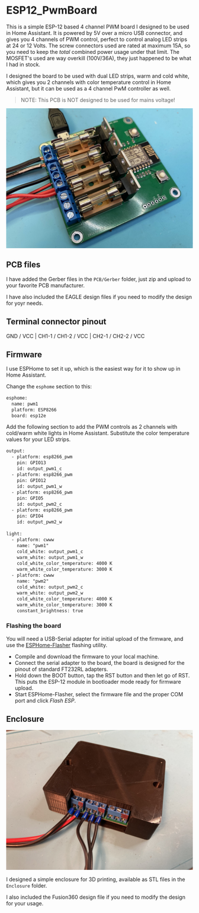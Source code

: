 # ESP12_PwmBoard

This is a simple ESP-12 based 4 channel PWM board I designed to be used in Home Assistant. It is powered by 5V over a micro USB connector, and gives you 4 channels of PWM control, perfect to control analog  LED strips at 24 or 12 Volts. The screw connectors used are rated at maximum 15A, so you need to keep the _total_ combined power usage under that limit. The MOSFET's used are way overkill (100V/36A), they just happened to be what I had in stock.

I designed the board to be used with dual LED strips, warm and cold white, which gives you 2 channels with color temperature control in Home Assistant, but it can be used as a 4 channel PwM controller as well.

> NOTE: This PCB is NOT designed to be used for mains voltage!

![Board](images/IMG_1864.jpeg "Board")

## PCB files

I have added the Gerber files in the `PCB/Gerber` folder, just zip and upload to your favorite PCB manufacturer.

I have also included the EAGLE design files if you need to modify the design for yoyr needs.

## Terminal connector pinout

GND / VCC | CH1-1 / CH1-2 / VCC | CH2-1 / CH2-2 / VCC

## Firmware

I use ESPHome to set it up, which is the easiest way for it to show up in Home Assistant. 

Change the `esphome` section to this:

```
esphome:
  name: pwm1
  platform: ESP8266
  board: esp12e
```
Add the following section to add the PWM controls as 2 channels with cold/warm white lights in Home Assistant. Substitute the color temperature values for your LED strips.

```
output:
  - platform: esp8266_pwm
    pin: GPIO13
    id: output_pwm1_c
  - platform: esp8266_pwm
    pin: GPIO12
    id: output_pwm1_w
  - platform: esp8266_pwm
    pin: GPIO5
    id: output_pwm2_c
  - platform: esp8266_pwm
    pin: GPIO4
    id: output_pwm2_w
    
light:
  - platform: cwww
    name: "pwm1"
    cold_white: output_pwm1_c
    warm_white: output_pwm1_w
    cold_white_color_temperature: 4000 K
    warm_white_color_temperature: 3000 K
  - platform: cwww
    name: "pwm2"
    cold_white: output_pwm2_c
    warm_white: output_pwm2_w
    cold_white_color_temperature: 4000 K
    warm_white_color_temperature: 3000 K
    constant_brightness: true
```

### Flashing the board

You will need a USB-Serial adapter for initial upload of the firmware, and use the [ESPHome-Flasher](https://github.com/esphome/esphome-flasher) flashing utility.

 - Compile and download the firmware to your local machine.
 - Connect the serial adapter to the board, the board is designed for the pinout of standard FT232RL adapters.
 - Hold down the BOOT button, tap the RST button and then let go of RST. This puts the ESP-12 module in bootloader mode ready for firmware upload.
 - Start ESPHome-Flasher, select the firmware file and the proper COM port and click _Flash ESP_.

## Enclosure

![Enclosure](images/IMG_1869.jpeg "Enclosure")

I designed a simple enclosure for 3D printing, available as STL files in the `Enclosure` folder. 

I also included the Fusion360 design file if you need to modify the design for your usage. 